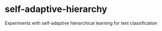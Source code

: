# self-adaptive-hierarchy
Experiments with self-adaptive hierarchical learning for text classification
